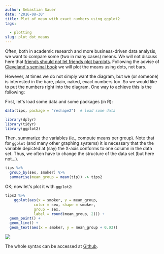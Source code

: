 ```yaml
---
author: Sebastian Sauer
date: '2016-08-30'
title: Plot of mean with exact numbers using ggplot2
tags:
  
  - plotting
slug: plot_dot_means
---
```





Often, both in academic research and more business-driven data analysis, we want to compare some (two in many cases) means. We will not discuss here that [friends should not let friends plot barplots](https://www.kickstarter.com/projects/1474588473/barbarplots). Following the advise of [Cleveland's seminal book](https://www.amazon.com/Visualizing-Data-William-S-Cleveland/dp/0963488406) we will plot the means using dots, not bars.

However, at times we do not simply want the diagram, but we (or someone) is interested in the bare, plain, naked, exact numbers too. So we would like to put the numbers right into the diagram. One way to achieve this is the following:


First, let's load some data and some packages (in R):

```r
data(tips, package = "reshape2")  # load some data

library(dplyr)
library(tidyr)
library(ggplot2)
```



Then, summarize the variables (ie., compute means per group). Note that for `ggplot` (and many other graphing systems) it is necessary that the the variable depicted at (say) the X-axis conforms to one column in the data set. Thus, we often have to change the structure of the data set (but here not...).


```r
tips %>% 
  group_by(sex, smoker) %>% 
  summarise(mean_group = mean(tip)) -> tips2
```


OK; now let's plot it with `ggplot2`:


```r
tips2 %>% 
    ggplot(aes(x = smoker, y = mean_group, 
             color = sex, shape = smoker,
             group = sex,
             label = round(mean_group, 2))) + 
  geom_point() +
  geom_line() +
  geom_text(aes(x = smoker, y = mean_group + 0.03))
```

![](/images/2016-08-30-05.png)

The whole syntax can be accessed at [Github](https://gist.github.com/sebastiansauer/f555d57dfc91c1de0be04ac256928b58).





